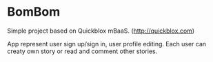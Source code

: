 BomBom
======

Simple project based on Quickblox mBaaS. (http://quickblox.com)

App represent user sign up/sign in, user profile editing. Each user can creaty own story or read and comment other stories. 


